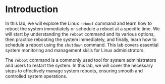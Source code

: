 # Introduction

In this lab, we will explore the Linux `reboot` command and learn how to reboot the system immediately or schedule a reboot at a specific time. We will start by understanding the `reboot` command and its various options, then practice rebooting the system immediately, and finally, learn how to schedule a reboot using the `shutdown` command. This lab covers essential system monitoring and management skills for Linux administrators.

The `reboot` command is a commonly used tool for system administrators and users to restart the system. In this lab, we will cover the necessary steps to effectively manage system reboots, ensuring smooth and controlled system operations.
